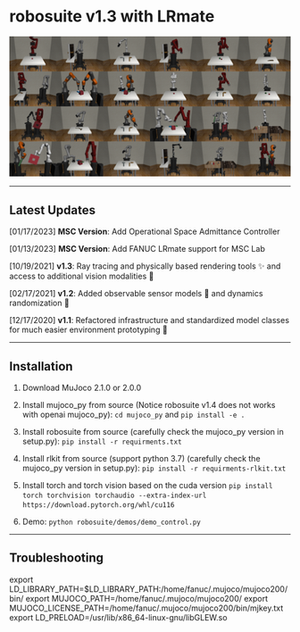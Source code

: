 # robosuite v1.3 with LRmate

![gallery of_environments](docs/images/gallery.png)

-------
## Latest Updates
[01/17/2023] **MSC Version**: Add Operational Space Admittance Controller

[01/13/2023] **MSC Version**: Add FANUC LRmate support for MSC Lab

[10/19/2021] **v1.3**: Ray tracing and physically based rendering tools :sparkles: and access to additional vision modalities 🎥

[02/17/2021] **v1.2**: Added observable sensor models :eyes: and dynamics randomization :game_die:

[12/17/2020] **v1.1**: Refactored infrastructure and standardized model classes for much easier environment prototyping :wrench:

-------
## Installation

1. Download MuJoco 2.1.0 or 2.0.0

2. Install mujoco_py from source (Notice robosuite v1.4 does not works with openai mujoco_py): 
  ```cd mujoco_py``` and  ```pip install -e .```

3. Install robosuite from source (carefully check the mujoco_py version in setup.py): 
  ```pip install -r requirments.txt```

4. Install rlkit from source (support python 3.7) (carefully check the mujoco_py version in setup.py):
  ```pip install -r requirments-rlkit.txt```

5. Install torch and torch vision based on the cuda version
```pip install torch torchvision torchaudio --extra-index-url https://download.pytorch.org/whl/cu116```

4. Demo: ```python robosuite/demos/demo_control.py```

--------
## Troubleshooting
export LD_LIBRARY_PATH=$LD_LIBRARY_PATH:/home/fanuc/.mujoco/mujoco200/bin/
export MUJOCO_PATH=/home/fanuc/.mujoco/mujoco200/
export MUJOCO_LICENSE_PATH=/home/fanuc/.mujoco/mujoco200/bin/mjkey.txt
export LD_PRELOAD=/usr/lib/x86_64-linux-gnu/libGLEW.so